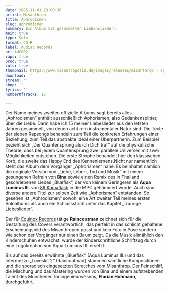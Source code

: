 ```yaml
---
date: 2005-11-01 23:00:36
artist: Misanthrop
title: Aphrodismen
slug: aphrodismen
summary: Ein Album mit gesammelten Liebensliedern
main: true
type: Solo
format: CD-R
label: Audiac Records
nr: AUC002
raps: true
prod: true
cuts: true
thumbnail: https://www.misantropolis.de/images/releases/misanthrop_-_aphrodismen1.jpg
download: ''
stream: ''
shop: ''
lyrics: ''
numberOfTracks: 15

---
```


Der Name meines zweiten offizielle Albums sagt bereits alles. „Aphrodismen“ enthält ausschließlich Aphorismen, also Gedankensplitter, über die Liebe. Darin habe ich 15 meiner Liebeslieder aus den letzten Jahren gesammelt, von denen acht rein instrumentaler Natur sind. Die Texte der sieben Rapsongs behandeln zum Teil die konkreten Erfahrungen einer Beziehung, zum Teil das abstrakte Ideal einer Überpartnerin. Zum Beispiel bezieht sich „Der Quantensprung als ich Dich traf“ auf die physikalische Theorie, dass bei jedem Quantensprung zwei parallele Universen mit zwei Möglichkeiten entstehen. Die erste Strophe behandelt hier den klassischen Korb, die zweite das Happy End des Kennenlernens.Nicht nur namentlich steht das Album dem Vorgänger „Aphorismen“ nahe. Es beinhaltet nämlich die originale Version von „Liebe, Leben, Tod und Musik“ mit einem gesungenen Refrain von **Bina** sowie einen Remix des in Thailand geschriebenen Liedes „Bluefisk“, der von keinem Geringeren als **Aqua Luminus III.** von [88:Komaflash](http://www.88komaflash.com) in die MPC gehämmert wurde. Auch sind diverse andere Titel zur selben Zeit wie „Aphorismen“ entstanden. So gesehen ist „Aphrodismen“ sowohl eine Art zweiter Teil meines ersten Soloalbums als auch ein Schlussstrich unter das Kapitel „Traurige Liebeslieder“.

Der für [Equinox Records](http://www.e-q-x.net) tätige **Raincoatman** zeichnet sich für die Gestaltung des Covers verantwortlich, das perfekt in das schlicht gehaltene Erscheinungsbild des Misanthropen passt und kein Foto in Pose sondern wie schon der Vorgänger nur einen Baum zeigt. Da die Musik allmählich den Kinderschuhen entwächst, wurde der kinderschriftliche Schriftzug durch eine Logokreation von Aqua Luminus III. ersetzt.

Bis auf das bereits erwähnte „Bluefisk“ (Aqua Luminus III.) und das Intermezzo „Loveskit 2“ (Raincoatman) stammen sämtliche Kompositionen und die sporadisch eingesetzten Scratches vom Misanthrop. Der Feinschliff, die Mischung und das Mastering wurden von Bina und einem aufstrebenden Talent des Münchener Toningenieurwesens, **Florian Hohmann**, durchgeführt.
